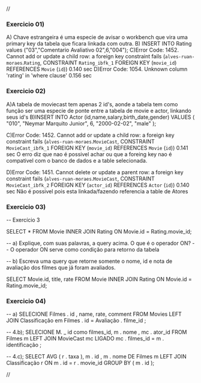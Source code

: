 //
### Exercicio 01)
A) Chave estrangeira é uma especie de avisar o workbench que vira uma primary key da tabela que ficara linkada com outra.
B) INSERT INTO Rating values
("03","Comentario Avaliativo 02",6,"004");
C)Error Code: 1452. Cannot add or update a child row: a foreign key constraint fails (`alves-ruan-moraes`.`Rating`, CONSTRAINT `Rating_ibfk_1` FOREIGN KEY (`movie_id`) REFERENCES `Movie` (`id`))	0.140 sec
D)Error Code: 1054. Unknown column 'rating' in 'where clause'	0.156 sec

### Exercicio 02)
A)A tabela de moviecast tem apenas 2 id's, aonde a tabela tem como função ser uma especie de ponte entre a tabela de movie e actor, linkando seus id's
B)INSERT INTO Actor (id,name,salary,birth_date,gender)
VALUES (
"010",
"Neymar Marquito Junior",
6,
"2000-02-02",
"male"
);

C)Error Code: 1452. Cannot add or update a child row: a foreign key constraint fails (`alves-ruan-moraes`.`MovieCast`, CONSTRAINT `MovieCast_ibfk_1` FOREIGN KEY (`movie_id`) REFERENCES `Movie` (`id`))	0.141 sec
O erro diz que nao é possivel achar ou que a foreing key nao é compativel com o banco de dados e a table selecionada.

D)Error Code: 1451. Cannot delete or update a parent row: a foreign key constraint fails (`alves-ruan-moraes`.`MovieCast`, CONSTRAINT `MovieCast_ibfk_2` FOREIGN KEY (`actor_id`) REFERENCES `Actor` (`id`))	0.140 sec
Não é possivel pois esta linkada/fazendo referencia a table de Atores

### Exercicio 03)
-- Exercício 3

SELECT * FROM Movie 
INNER JOIN Rating ON Movie.id = Rating.movie_id;

-- a) Explique, com suas palavras, a query acima. O que é o operador ON?
-- O operador ON serve como condição para retorno da tabela

-- b) Escreva uma query que retorne somente o nome, id e nota de avaliação dos filmes que já foram avaliados.

SELECT Movie.id, title, rate FROM Movie
INNER JOIN Rating
ON Movie.id = Rating.movie_id;

### Exercicio 04)
-- a)
SELECIONE  Filmes . id , name, rate, comment FROM Movies
LEFT  JOIN Classificação em Filmes . id  =  Avaliação . filme_id ;

-- 4.b);
SELECIONE  M. _ id  como filmes_id, m . nome , mc . ator_id  FROM Filmes m
LEFT JOIN MovieCast mc LIGADO  mc . filmes_id  =  m . identificação ;

-- 4.c);
SELECT  AVG ( r . taxa ), m . id , m . nome  DE Filmes m
LEFT JOIN Classificação r ON  m . id  =  r . movie_id  GROUP BY ( m . id );

//